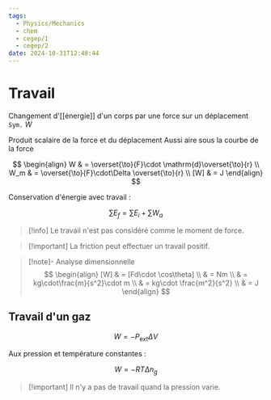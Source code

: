 ```yaml
---
tags:
  - Physics/Mechanics
  - chem
  - cegep/1
  - cegep/2
date: 2024-10-31T12:48:44
---
```


# Travail

Changement d'[[énergie]] d'un corps par une force sur un déplacement
`Sym.` $W$

Produit scalaire de la force et du déplacement
Aussi aire sous la courbe de la force

$$
\begin{align}
W & = \overset{\to}{F}\cdot \mathrm{d}\overset{\to}{r} \\
W_m & = \overset{\to}{F}\cdot\Delta \overset{\to}{r} \\
[W] & = J
\end{align}
$$

Conservation d'énergie avec travail :

$$
\sum E_f = \sum E_i + \sum W_a
$$

> [!info] Le travail n'est pas considéré comme le moment de force.

> [!important] La friction peut effectuer un travail positif.

> [!note]- Analyse dimensionnelle
> $$
> \begin{align}
> [W] & = [Fd\cdot \cos\theta] \\
>  & = Nm \\
>  & = kg\cdot\frac{m}{s^2}\cdot m \\
>  & = kg\cdot \frac{m^2}{s^2} \\
>  & = J
> \end{align}
> $$

## Travail d'un gaz

$$
W = -P_\text{ext}\Delta V
$$

Aux pression et température constantes :

$$
W = -RT\Delta n_g
$$

> [!important] Il n'y a pas de travail quand la pression varie.
